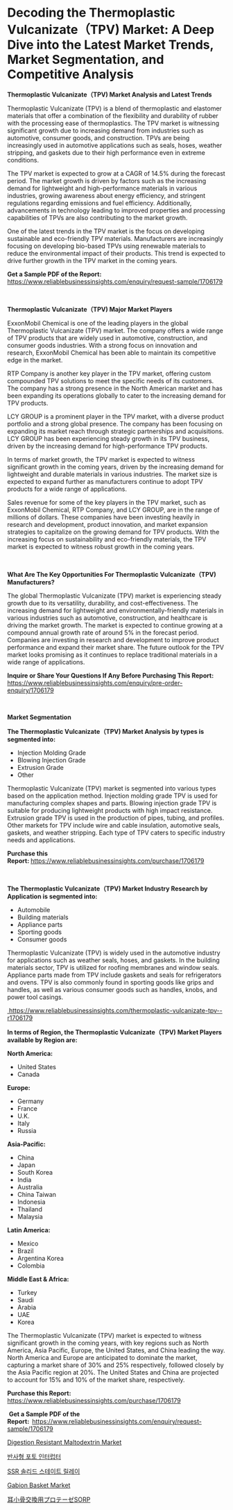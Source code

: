 <p><h1>Decoding the Thermoplastic Vulcanizate（TPV) Market: A Deep Dive into the Latest Market Trends, Market Segmentation, and Competitive Analysis</h1></p><p><strong>Thermoplastic Vulcanizate（TPV) Market Analysis and Latest Trends</strong></p>
<p><p>Thermoplastic Vulcanizate (TPV) is a blend of thermoplastic and elastomer materials that offer a combination of the flexibility and durability of rubber with the processing ease of thermoplastics. The TPV market is witnessing significant growth due to increasing demand from industries such as automotive, consumer goods, and construction. TPVs are being increasingly used in automotive applications such as seals, hoses, weather stripping, and gaskets due to their high performance even in extreme conditions.</p><p>The TPV market is expected to grow at a CAGR of 14.5% during the forecast period. The market growth is driven by factors such as the increasing demand for lightweight and high-performance materials in various industries, growing awareness about energy efficiency, and stringent regulations regarding emissions and fuel efficiency. Additionally, advancements in technology leading to improved properties and processing capabilities of TPVs are also contributing to the market growth.</p><p>One of the latest trends in the TPV market is the focus on developing sustainable and eco-friendly TPV materials. Manufacturers are increasingly focusing on developing bio-based TPVs using renewable materials to reduce the environmental impact of their products. This trend is expected to drive further growth in the TPV market in the coming years.</p></p>
<p><strong>Get a Sample PDF of the Report:&nbsp;</strong> <a href="https://www.reliablebusinessinsights.com/enquiry/request-sample/1706179">https://www.reliablebusinessinsights.com/enquiry/request-sample/1706179</a></p>
<p>&nbsp;</p>
<p><strong>Thermoplastic Vulcanizate（TPV) Major Market Players</strong></p>
<p><p>ExxonMobil Chemical is one of the leading players in the global Thermoplastic Vulcanizate (TPV) market. The company offers a wide range of TPV products that are widely used in automotive, construction, and consumer goods industries. With a strong focus on innovation and research, ExxonMobil Chemical has been able to maintain its competitive edge in the market.</p><p>RTP Company is another key player in the TPV market, offering custom compounded TPV solutions to meet the specific needs of its customers. The company has a strong presence in the North American market and has been expanding its operations globally to cater to the increasing demand for TPV products.</p><p>LCY GROUP is a prominent player in the TPV market, with a diverse product portfolio and a strong global presence. The company has been focusing on expanding its market reach through strategic partnerships and acquisitions. LCY GROUP has been experiencing steady growth in its TPV business, driven by the increasing demand for high-performance TPV products.</p><p>In terms of market growth, the TPV market is expected to witness significant growth in the coming years, driven by the increasing demand for lightweight and durable materials in various industries. The market size is expected to expand further as manufacturers continue to adopt TPV products for a wide range of applications.</p><p>Sales revenue for some of the key players in the TPV market, such as ExxonMobil Chemical, RTP Company, and LCY GROUP, are in the range of millions of dollars. These companies have been investing heavily in research and development, product innovation, and market expansion strategies to capitalize on the growing demand for TPV products. With the increasing focus on sustainability and eco-friendly materials, the TPV market is expected to witness robust growth in the coming years.</p></p>
<p>&nbsp;</p>
<p><strong>What Are The Key Opportunities For Thermoplastic Vulcanizate（TPV) Manufacturers?</strong></p>
<p><p>The global Thermoplastic Vulcanizate (TPV) market is experiencing steady growth due to its versatility, durability, and cost-effectiveness. The increasing demand for lightweight and environmentally-friendly materials in various industries such as automotive, construction, and healthcare is driving the market growth. The market is expected to continue growing at a compound annual growth rate of around 5% in the forecast period. Companies are investing in research and development to improve product performance and expand their market share. The future outlook for the TPV market looks promising as it continues to replace traditional materials in a wide range of applications.</p></p>
<p><strong>Inquire or Share Your Questions If Any Before Purchasing This Report:</strong> <a href="https://www.reliablebusinessinsights.com/enquiry/pre-order-enquiry/1706179">https://www.reliablebusinessinsights.com/enquiry/pre-order-enquiry/1706179</a></p>
<p>&nbsp;</p>
<p><strong>Market Segmentation</strong></p>
<p><strong>The Thermoplastic Vulcanizate（TPV) Market Analysis by types is segmented into:</strong></p>
<p><ul><li>Injection Molding Grade</li><li>Blowing Injection Grade</li><li>Extrusion Grade</li><li>Other</li></ul></p>
<p><p>Thermoplastic Vulcanizate (TPV) market is segmented into various types based on the application method. Injection molding grade TPV is used for manufacturing complex shapes and parts. Blowing injection grade TPV is suitable for producing lightweight products with high impact resistance. Extrusion grade TPV is used in the production of pipes, tubing, and profiles. Other markets for TPV include wire and cable insulation, automotive seals, gaskets, and weather stripping. Each type of TPV caters to specific industry needs and applications.</p></p>
<p><strong>Purchase this Report:&nbsp;</strong><a href="https://www.reliablebusinessinsights.com/purchase/1706179">https://www.reliablebusinessinsights.com/purchase/1706179</a></p>
<p>&nbsp;</p>
<p><strong>The Thermoplastic Vulcanizate（TPV) Market Industry Research by Application is segmented into:</strong></p>
<p><ul><li>Automobile</li><li>Building materials</li><li>Appliance parts</li><li>Sporting goods</li><li>Consumer goods</li></ul></p>
<p><p>Thermoplastic Vulcanizate (TPV) is widely used in the automotive industry for applications such as weather seals, hoses, and gaskets. In the building materials sector, TPV is utilized for roofing membranes and window seals. Appliance parts made from TPV include gaskets and seals for refrigerators and ovens. TPV is also commonly found in sporting goods like grips and handles, as well as various consumer goods such as handles, knobs, and power tool casings.</p></p>
<p><a href="https://www.reliablebusinessinsights.com/thermoplastic-vulcanizate-tpv--r1706179">&nbsp;https://www.reliablebusinessinsights.com/thermoplastic-vulcanizate-tpv--r1706179</a></p>
<p><strong>In terms of Region, the Thermoplastic Vulcanizate（TPV) Market Players available by Region are:</strong></p>
<p>
    <p> <strong> North America: </strong>
        <ul>
            <li>United States</li>
            <li>Canada</li>
        </ul>
        </p> 
    <p> <strong> Europe: </strong>
        <ul>
            <li>Germany</li>
            <li>France</li>
            <li>U.K.</li>
            <li>Italy</li>
            <li>Russia</li>
        </ul>
        </p> 
    <p> <strong> Asia-Pacific: </strong>
        <ul>
            <li>China</li>
            <li>Japan</li>
            <li>South Korea</li>
            <li>India</li>
            <li>Australia</li>
            <li>China Taiwan</li>
            <li>Indonesia</li>
            <li>Thailand</li>
            <li>Malaysia</li>
        </ul>
        </p> 
    <p> <strong> Latin America: </strong>
        <ul>
            <li>Mexico</li>
            <li>Brazil</li>
            <li>Argentina Korea</li>
            <li>Colombia</li>
        </ul>
        </p> 
    <p> <strong> Middle East & Africa: </strong>
        <ul>
            <li>Turkey</li>
            <li>Saudi</li>
            <li>Arabia</li>
            <li>UAE</li>
            <li>Korea</li>
        </ul>
    </p>
    </p>
<p><p>The Thermoplastic Vulcanizate (TPV) market is expected to witness significant growth in the coming years, with key regions such as North America, Asia Pacific, Europe, the United States, and China leading the way. North America and Europe are anticipated to dominate the market, capturing a market share of 30% and 25% respectively, followed closely by the Asia Pacific region at 20%. The United States and China are projected to account for 15% and 10% of the market share, respectively.</p></p>
<p><strong>Purchase this Report: </strong><a href="https://www.reliablebusinessinsights.com/purchase/1706179">https://www.reliablebusinessinsights.com/purchase/1706179</a></p>
<p>&nbsp;<strong>Get a Sample PDF of the Report:&nbsp;&nbsp;</strong><a href="https://www.reliablebusinessinsights.com/enquiry/request-sample/1706179">https://www.reliablebusinessinsights.com/enquiry/request-sample/1706179</a></p>
<p><strong></strong></p>
<p><p><a href="https://issuu.com/reportprime-2/docs/digestion-resistant-maltodextrin-market-size-2030.">Digestion Resistant Maltodextrin Market</a></p><p><a href="https://github.com/JeromeRtyau89966/Market-Research-Report-List-2/blob/main/3797763123093.md">반사형 포토 인터럽터</a></p><p><a href="https://github.com/TimmyMann6767/Market-Research-Report-List-2/blob/main/7769993123092.md">SSR 솔리드 스테이트 릴레이</a></p><p><a href="https://github.com/redneck06/Market-Research-Report-List-3/blob/main/gabion-basket-market.md">Gabion Basket Market</a></p><p><a href="https://github.com/LenoraKris2023/Market-Research-Report-List-1/blob/main/6366264125303.md">耳小骨交換用プロテーゼSORP</a></p></p>